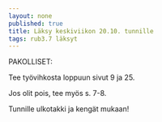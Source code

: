```yaml
---
layout: none
published: true
title: Läksy keskiviikon 20.10. tunnille
tags: rub3.7 läksyt
---
```

PAKOLLISET:

Tee työvihkosta loppuun sivut 9 ja 25.

Jos olit pois, tee myös s. 7-8.

Tunnille ulkotakki ja kengät mukaan!
